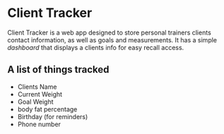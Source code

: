 # Client Tracker

Client Tracker is a web app designed to store personal 
trainers clients contact information, as well as
goals and measurements. It has a simple *dashboard* that displays
a clients info for easy recall access.

## A list of things tracked
- Clients Name
- Current Weight
- Goal Weight
- body fat percentage
- Birthday (for reminders)
- Phone number



